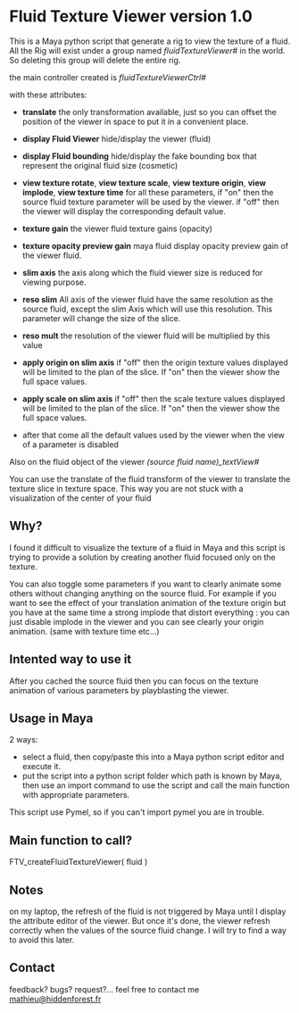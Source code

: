 # Fluid Texture Viewer version 1.0

This is a Maya python script that generate a rig to view the texture
of a fluid.
All the Rig will exist under a group named *fluidTextureViewer#* in the world.
So deleting this group will delete the entire rig.

the main controller created is *fluidTextureViewerCtrl#*

with these attributes:

* **translate** the only transformation available, just so you can offset the
position of the viewer in space to put it in a convenient place.

* **display Fluid Viewer** hide/display the viewer (fluid)

* **display Fluid bounding** hide/display the fake bounding box that represent the original fluid size
(cosmetic)

* **view texture rotate**, **view texture scale**, **view texture origin**, **view implode**, 
**view texture time**
for all these parameters, if "on" then the source fluid texture parameter will
be used by the viewer. if "off" then the viewer will display the corresponding
default value.

* **texture gain** the viewer fluid texture gains (opacity)

* **texture opacity preview gain** maya fluid display opacity preview gain of the
viewer fluid.

* **slim axis** the axis along which the fluid viewer size is reduced for viewing
purpose.

* **reso slim** All axis of the viewer fluid have the same resolution as the source
fluid, except the slim Axis which will use this resolution. This parameter will
change the size of the slice.

* **reso mult** the resolution of the viewer fluid will be multiplied by this value

* **apply origin on slim axis** if "off" then the origin texture values displayed
will be limited to the plan of the slice. If "on" then the viewer show the full
space values.

* **apply scale on slim axis** if "off" then the scale texture values displayed
will be limited to the plan of the slice. If "on" then the viewer show the full
space values.

* after that come all the default values used by the viewer when the view of a parameter is
disabled

Also on the fluid object of the viewer *(source fluid name)_textView#*

You can use the translate of the fluid transform of the viewer to translate
the texture slice in texture space. This way you are not stuck with a visualization
of the center of your fluid

## Why?

I found it difficult to visualize the texture of a fluid in Maya and this script
is trying to provide a solution by creating another fluid focused only on the texture.

You can also toggle some parameters if you want to clearly animate some others without changing anything
on the source fluid. For example if you want to see the effect of your translation animation of the texture origin but you have at the same time a strong implode that distort everything : you can just disable
implode in the viewer and you can see clearly your origin animation. (same with texture time etc...)

## Intented way to use it

After you cached the source fluid then you can focus on the texture animation of various parameters by playblasting the viewer.

## Usage in Maya

2 ways:
* select a fluid, then copy/paste this into a Maya python script editor and
execute it.
* put the script into a python script folder which path is known by Maya, then use an import
command to use the script and call the main function with appropriate parameters.

This script use Pymel, so if you can't import pymel you are in trouble.

## Main function to call?

FTV_createFluidTextureViewer( fluid )

## Notes
on my laptop, the refresh of the fluid is not triggered by Maya until I display the attribute editor
of the viewer. But once it's done, the viewer refresh correctly when the values of the source fluid change.
I will try to find a way to avoid this later.
## Contact
feedback? bugs? request?... feel free to contact me
mathieu@hiddenforest.fr


